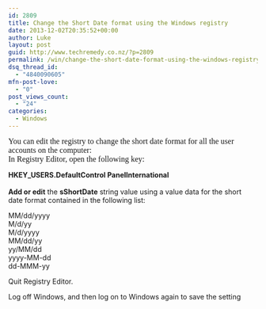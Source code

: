 ```yaml
---
id: 2809
title: Change the Short Date format using the Windows registry
date: 2013-12-02T20:35:52+00:00
author: Luke
layout: post
guid: http://www.techremedy.co.nz/?p=2809
permalink: /win/change-the-short-date-format-using-the-windows-registry/
dsq_thread_id:
  - "4840090605"
mfn-post-love:
  - "0"
post_views_count:
  - "24"
categories:
  - Windows
---
```

<span style="font-family:Times New Roman;font-size:12pt">You can edit the registry to change the short date format for all the user accounts on the computer: <br />In Registry Editor, open the following key: </p> 

<p>
  <strong>HKEY_USERS.DefaultControl PanelInternational <br /></strong><br /><strong>Add or edit</strong> the <strong>sShortDate</strong> string value using a value data for the short date format contained in the following list:
</p>

<p>
  MM/dd/yyyy<br />M/d/yy<br />M/d/yyyy<br />MM/dd/yy<br />yy/MM/dd<br />yyyy-MM-dd<br />dd-MMM-yy
</p>

<p>
  Quit Registry Editor.
</p>

<p>
  Log off Windows, and then log on to Windows again to save the setting<br /> </span>
</p>